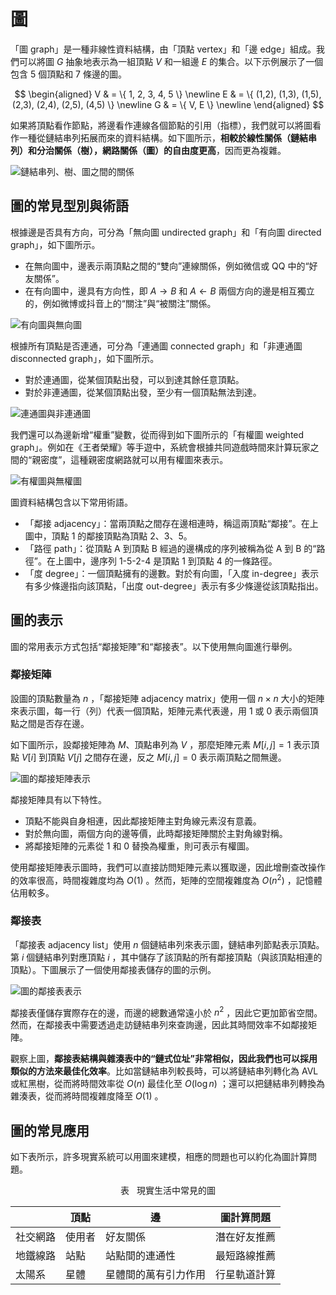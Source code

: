 # 圖

「圖 graph」是一種非線性資料結構，由「頂點 vertex」和「邊 edge」組成。我們可以將圖 $G$ 抽象地表示為一組頂點 $V$ 和一組邊 $E$ 的集合。以下示例展示了一個包含 5 個頂點和 7 條邊的圖。

$$
\begin{aligned}
V & = \{ 1, 2, 3, 4, 5 \} \newline
E & = \{ (1,2), (1,3), (1,5), (2,3), (2,4), (2,5), (4,5) \} \newline
G & = \{ V, E \} \newline
\end{aligned}
$$

如果將頂點看作節點，將邊看作連線各個節點的引用（指標），我們就可以將圖看作一種從鏈結串列拓展而來的資料結構。如下圖所示，**相較於線性關係（鏈結串列）和分治關係（樹），網路關係（圖）的自由度更高**，因而更為複雜。

![鏈結串列、樹、圖之間的關係](graph.assets/linkedlist_tree_graph.png)

## 圖的常見型別與術語

根據邊是否具有方向，可分為「無向圖 undirected graph」和「有向圖 directed graph」，如下圖所示。

- 在無向圖中，邊表示兩頂點之間的“雙向”連線關係，例如微信或 QQ 中的“好友關係”。
- 在有向圖中，邊具有方向性，即 $A \rightarrow B$ 和 $A \leftarrow B$ 兩個方向的邊是相互獨立的，例如微博或抖音上的“關注”與“被關注”關係。

![有向圖與無向圖](graph.assets/directed_graph.png)

根據所有頂點是否連通，可分為「連通圖 connected graph」和「非連通圖 disconnected graph」，如下圖所示。

- 對於連通圖，從某個頂點出發，可以到達其餘任意頂點。
- 對於非連通圖，從某個頂點出發，至少有一個頂點無法到達。

![連通圖與非連通圖](graph.assets/connected_graph.png)

我們還可以為邊新增“權重”變數，從而得到如下圖所示的「有權圖 weighted graph」。例如在《王者榮耀》等手遊中，系統會根據共同遊戲時間來計算玩家之間的“親密度”，這種親密度網路就可以用有權圖來表示。

![有權圖與無權圖](graph.assets/weighted_graph.png)

圖資料結構包含以下常用術語。

- 「鄰接 adjacency」：當兩頂點之間存在邊相連時，稱這兩頂點“鄰接”。在上圖中，頂點 1 的鄰接頂點為頂點 2、3、5。
- 「路徑 path」：從頂點 A 到頂點 B 經過的邊構成的序列被稱為從 A 到 B 的“路徑”。在上圖中，邊序列 1-5-2-4 是頂點 1 到頂點 4 的一條路徑。
- 「度 degree」：一個頂點擁有的邊數。對於有向圖，「入度 in-degree」表示有多少條邊指向該頂點，「出度 out-degree」表示有多少條邊從該頂點指出。

## 圖的表示

圖的常用表示方式包括“鄰接矩陣”和“鄰接表”。以下使用無向圖進行舉例。

### 鄰接矩陣

設圖的頂點數量為 $n$ ，「鄰接矩陣 adjacency matrix」使用一個 $n \times n$ 大小的矩陣來表示圖，每一行（列）代表一個頂點，矩陣元素代表邊，用 $1$ 或 $0$ 表示兩個頂點之間是否存在邊。

如下圖所示，設鄰接矩陣為 $M$、頂點串列為 $V$ ，那麼矩陣元素 $M[i, j] = 1$ 表示頂點 $V[i]$ 到頂點 $V[j]$ 之間存在邊，反之 $M[i, j] = 0$ 表示兩頂點之間無邊。

![圖的鄰接矩陣表示](graph.assets/adjacency_matrix.png)

鄰接矩陣具有以下特性。

- 頂點不能與自身相連，因此鄰接矩陣主對角線元素沒有意義。
- 對於無向圖，兩個方向的邊等價，此時鄰接矩陣關於主對角線對稱。
- 將鄰接矩陣的元素從 $1$ 和 $0$ 替換為權重，則可表示有權圖。

使用鄰接矩陣表示圖時，我們可以直接訪問矩陣元素以獲取邊，因此增刪查改操作的效率很高，時間複雜度均為 $O(1)$ 。然而，矩陣的空間複雜度為 $O(n^2)$ ，記憶體佔用較多。

### 鄰接表

「鄰接表 adjacency list」使用 $n$ 個鏈結串列來表示圖，鏈結串列節點表示頂點。第 $i$ 個鏈結串列對應頂點 $i$ ，其中儲存了該頂點的所有鄰接頂點（與該頂點相連的頂點）。下圖展示了一個使用鄰接表儲存的圖的示例。

![圖的鄰接表表示](graph.assets/adjacency_list.png)

鄰接表僅儲存實際存在的邊，而邊的總數通常遠小於 $n^2$ ，因此它更加節省空間。然而，在鄰接表中需要透過走訪鏈結串列來查詢邊，因此其時間效率不如鄰接矩陣。

觀察上圖，**鄰接表結構與雜湊表中的“鏈式位址”非常相似，因此我們也可以採用類似的方法來最佳化效率**。比如當鏈結串列較長時，可以將鏈結串列轉化為 AVL或紅黑樹，從而將時間效率從 $O(n)$ 最佳化至 $O(\log n)$ ；還可以把鏈結串列轉換為雜湊表，從而將時間複雜度降至 $O(1)$ 。

## 圖的常見應用

如下表所示，許多現實系統可以用圖來建模，相應的問題也可以約化為圖計算問題。

<p align="center"> 表 <id> &nbsp; 現實生活中常見的圖 </p>

|          | 頂點 | 邊                   | 圖計算問題   |
| -------- | ---- | -------------------- | ------------ |
| 社交網路 | 使用者 | 好友關係             | 潛在好友推薦 |
| 地鐵線路 | 站點 | 站點間的連通性       | 最短路線推薦 |
| 太陽系   | 星體 | 星體間的萬有引力作用 | 行星軌道計算 |
